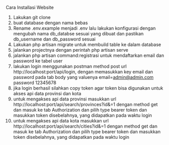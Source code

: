 Cara Installasi Website
1. Lakukan git clone
2. buat database dengan nama bebas
3. Rename .env.example menjadi .env lalu lakukan konfigurasi dengan mengubah nama db_databse sesuai yang dibuat dan pastikan db_username dan db_password sesuai
4. Lakukan php artisan migrate untuk membuild table ke dalam database
5. jalankan projectnya dengan perintah php artisan serve
6. jalankan php artisan command:registrasi untuk mendaftarkan email dan password ke tabel user
7. lakukan login menggunakan postman method post url http://localhost:port/api/login, dengan memasukkan key email dan password pada tab body yang valuenya email=admin@admin.com password 12345678
8. jika login berhasil silahkan copy token agar token bisa digunakan untuk akses api data provinsi dan kota
9. untuk mengakses api data provinsi masukkan url http://localhost:port/api/search/provinces?id&=1 dengan method get dan masuk ke tab Authorization dan pilih type bearer token dan masukkan token disebelahnya, yang didapatkan pada waktu login
10. untuk mengakses api data kota masukkan url http://localhost:port/api/search/cities?id&=1 dengan method get dan masuk ke tab Authorization dan pilih type bearer token dan masukkan token disebelahnya, yang didapatkan pada waktu login
